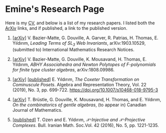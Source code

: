 # Emine's Research Page

Here is my [CV](Documents/emine-yildirim-cv.pdf), and below is a list of my research papers. I listed both the [ArXiv](https://arxiv.org/search/advanced?advanced=&terms-0-operator=AND&terms-0-term=Y%C4%B1ld%C4%B1r%C4%B1m%2C+Emine&terms-0-field=author&classification-mathematics=y&classification-physics_archives=all&classification-include_cross_list=include&date-filter_by=all_dates&date-year=&date-from_date=&date-to_date=&date-date_type=submitted_date&abstracts=show&size=50&order=-announced_date_first) links, 
and if published, a link to the published version.

1. [[arXiv]](https://arxiv.org/abs/1903.10529) V. Bazier-Matte, G. Douville, A. Garver, R. Patrias, H. Thomas, E. Yıldırım, *Leading Terms of $SL_3$ Web Invariants*, arXiv:1903.10529, (submitted to) International Mathematics Research Notices. 

2. [[arXiv]](https://arxiv.org/abs/1808.09986)  V. Bazier-Matte, G. Douville, K. Mousavand, H. Thomas, E. Yıldırım, *ABHY Associahedra and Newton Polytopes of $F$-polynomials for finite type cluster algebras*, arXiv:1808.09986.

3. [[arXiv]](https://arxiv.org/abs/1710.10632) [[published]](https://link.springer.com/article/10.1007/s10468-018-9795-3)  E. Yıldırım, *The Coxeter Transformation on Cominuscule Posets*. Algebra and Representation Theory, Vol. 22 (2019), No. 3, pp. 699-722. https://doi.org/10.1007/s10468-018-9795-3

4. [[arXiv]](https://arxiv.org/abs/1707.07665)  T. Brüstle, G. Douville, K. Mousavand, H. Thomas, and E. Yıldırım,  *On the combinatorics of gentle algebras*, (to appear in) Canadian Journal of Mathematics.

5. [[published]](http://bims.iranjournals.ir/article_876.html) T. Ozen and E. Yıldırım, *$\mathcal{X}$-Injective and $\mathcal{X}$-Projective Complexes*. Bull. Iranian Math. Soc.Vol. 42 (2016), No. 5, pp. 1221-1235.
